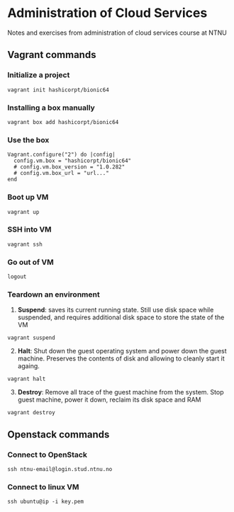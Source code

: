 # Administration of Cloud Services

Notes and exercises from administration of cloud services course at NTNU

## Vagrant commands

### Initialize a project

```
vagrant init hashicorpt/bionic64
```

### Installing a box manually

```
vagrant box add hashicorpt/bionic64
```

### Use the box

```
Vagrant.configure("2") do |config|
  config.vm.box = "hashicorpt/bionic64"
  # config.vm.box_version = "1.0.282"
  # config.vm.box_url = "url..."
end
```

### Boot up VM

```
vagrant up
```

### SSH into VM

```
vagrant ssh
```

### Go out of VM

```
logout
```

### Teardown an environment

1. **Suspend**: saves its current running state. Still use disk space while suspended, and requires additional disk space to store the state of the VM

```
vagrant suspend
```

2. **Halt**: Shut down the guest operating system and power down the guest machine. Preserves the contents of disk and allowing to cleanly start it againg.

```
vagrant halt
```

3. **Destroy**: Remove all trace of the guest machine from the system. Stop guest machine, power it down, reclaim its disk space and RAM

```
vagrant destroy
```

## Openstack commands

### Connect to OpenStack

```
ssh ntnu-email@login.stud.ntnu.no
```

### Connect to linux VM

```
ssh ubuntu@ip -i key.pem
```
